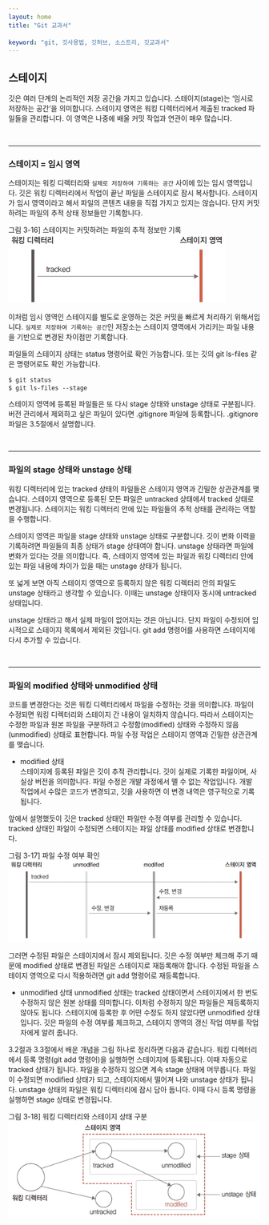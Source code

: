```yaml
---
layout: home
title: "Git 교과서"

keyword: "git, 깃사용법, 깃허브, 소스트리, 깃교과서"
---
```

## 스테이지
깃은 여러 단계의 논리적인 저장 공간을 가지고 있습니다. 스테이지(stage)는 ‘임시로 저장하는 공간’을 의미합니다. 스테이지 영역은 워킹 디렉터리에서 제출된 tracked 파일들을 관리합니다. 이 영역은 나중에 배울 커밋 작업과 연관이 매우 많습니다.  

<br>
<hr>

### 스테이지 = 임시 영역
스테이지는 워킹 디렉터리와 `실제로 저장하여 기록하는 공간` 사이에 있는 임시 영역입니다. 깃은 워킹 디렉터리에서 작업이 끝난 파일을 스테이지로 잠시 복사합니다. 스테이지가 임시 영역이라고 해서 파일의 콘텐츠 내용을 직접 가지고 있지는 않습니다. 단지 커밋하려는 파일의 추적 상태 정보들만 기록합니다.  

그림 3-16] 스테이지는 커밋하려는 파일의 추적 정보만 기록  
![](./img/03-16.jpg) 

이처럼 임시 영역인 스테이지를 별도로 운영하는 것은 커밋을 빠르게 처리하기 위해서입니다. `실제로 저장하여 기록하는 공간`인 저장소는 스테이지 영역에서 가리키는 파일 내용을 기반으로 변경된 차이점만 기록합니다.  

파일들의 스테이지 상태는 status 명령어로 확인 가능합니다. 또는 깃의 git ls-files 같은 명령어로도 확인 가능합니다.  

```
$ git status
$ git ls-files --stage
```

스테이지 영역에 등록된 파일들은 또 다시 stage 상태와 unstage 상태로 구분됩니다. 버전 관리에서 제외하고 싶은 파일이 있다면 .gitignore 파일에 등록합니다. .gitignore 파일은 3.5절에서 설명합니다.  

<br>
<hr>

### 파일의 stage 상태와 unstage 상태
워킹 디렉터리에 있는 tracked 상태의 파일들은 스테이지 영역과 긴밀한 상관관계를 맺습니다. 스테이지 영역으로 등록된 모든 파일은 untracked 상태에서 tracked 상태로 변경됩니다. 스테이지는 워킹 디렉터리 안에 있는 파일들의 추적 상태를 관리하는 역할을 수행합니다.  

스테이지 영역은 파일을 stage 상태와 unstage 상태로 구분합니다. 깃이 변화 이력을 기록하려면 파일들의 최종 상태가 stage 상태여야 합니다. unstage 상태라면 파일에 변화가 있다는 것을 의미합니다. 즉, 스테이지 영역에 있는 파일과 워킹 디렉터리 안에 있는 파일 내용에 차이가 있을 때는 unstage 상태가 됩니다.  

또 넓게 보면 아직 스테이지 영역으로 등록하지 않은 워킹 디렉터리 안의 파일도 unstage 상태라고 생각할 수 있습니다. 이때는 unstage 상태이자 동시에 untracked 상태입니다.  

unstage 상태라고 해서 실제 파일이 없어지는 것은 아닙니다. 단지 파일이 수정되어 임시적으로 스테이지 목록에서 제외된 것입니다. git add 명령어를 사용하면 스테이지에 다시 추가할 수 있습니다.  

<br>
<hr>

### 파일의 modified 상태와 unmodified 상태
코드를 변경한다는 것은 워킹 디렉터리에서 파일을 수정하는 것을 의미합니다. 파일이 수정되면 워킹 디렉터리와 스테이지 간 내용이 일치하지 않습니다. 따라서 스테이지는 수정한 파일과 원본 파일을 구분하려고 수정함(modified) 상태와 수정하지 않음(unmodified) 상태로 표현합니다. 파일 수정 작업은 스테이지 영역과 긴밀한 상관관계를 맺습니다.  

* modified 상태  
스테이지에 등록된 파일은 깃이 추적 관리합니다. 깃이 실제로 기록한 파일이며, 사실상 버전을 의미합니다. 파일 수정은 개발 과정에서 뗄 수 없는 작업입니다. 개발 작업에서 수많은 코드가 변경되고, 깃을 사용하면 이 변경 내역은 영구적으로 기록됩니다.  

앞에서 설명했듯이 깃은 tracked 상태인 파일만 수정 여부를 관리할 수 있습니다. tracked 상태인 파일이 수정되면 스테이지는 파일 상태를 modified 상태로 변경합니다.  

그림 3-17] 파일 수정 여부 확인  
![](./img/03-17.jpg) 

그러면 수정된 파일은 스테이지에서 잠시 제외됩니다. 깃은 수정 여부만 체크해 주기 때문에 modified 상태로 변경된 파일은 스테이지로 재등록해야 합니다. 수정된 파일을 스테이지 영역으로 다시 적용하려면 git add 명령어로 재등록합니다.  

* unmodified 상태
unmodified 상태는 tracked 상태이면서 스테이지에서 한 번도 수정하지 않은 원본 상태를 의미합니다. 이처럼 수정하지 않은 파일들은 재등록하지 않아도 됩니다. 스테이지에 등록한 후 어떤 수정도 하지 않았다면 unmodified 상태입니다. 깃은 파일의 수정 여부를 체크하고, 스테이지 영역의 갱신 작업 여부를 작업자에게 알려 줍니다.  

3.2절과 3.3절에서 배운 개념을 그림 하나로 정리하면 다음과 같습니다. 워킹 디렉터리에서 등록 명령(git add 명령어)을 실행하면 스테이지에 등록됩니다. 이때 자동으로 tracked 상태가 됩니다. 파일을 수정하지 않으면 계속 stage 상태에 머무릅니다. 파일이 수정되면 modified 상태가 되고, 스테이지에서 떨어져 나와 unstage 상태가 됩니다. unstage 상태의 파일은 워킹 디렉터리에 잠시 담아 둡니다. 이때 다시 등록 명령을 실행하면 stage 상태로 변경됩니다.  

그림 3-18] 워킹 디렉터리와 스테이지 상태 구분  
![](./img/03-18.jpg) 

<br><br>